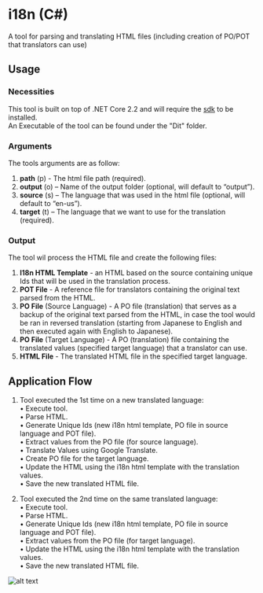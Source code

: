# i18n (C#)
A tool for parsing and translating HTML files (including creation of PO/POT that translators can use)

## Usage

### Necessities
This tool is built on top of .NET Core 2.2 and will require the [sdk](https://dotnet.microsoft.com/download/dotnet-core/2.2) to be installed.  
An Executable of the tool can be found under the "Dit" folder.

### Arguments
The tools arguments are as follow: 
1. **path** (p) - The html file path (required).
2. **output** (o) – Name of the output folder (optional, will default to “output”). 
3. **source** (s) – The language that was used in the html file (optional, will default to “en-us”).
4. **target** (t) – The language that we want to use for the translation (required). 

### Output
The tool wil process the HTML file and create the following files:
1. **I18n HTML Template** - an HTML based on the source containing unique Ids that will be used in the translation process.
2. **POT File** - A reference file for translators containing the original text parsed from the HTML.
3. **PO File** (Source Language) - A PO file (translation) that serves as a backup of the original text parsed from the HTML, in case the tool would be ran in reversed translation (starting from Japanese to English and then executed again with English to Japanese).
4. **PO File** (Target Language) - A PO (translation) file containing the translated values (specified target language) that a translator can use.
5. **HTML File** - The translated HTML file in the specified target language.

## Application Flow

1.	Tool executed the 1st time on a new translated language:  
•	Execute tool.  
•	Parse HTML.  
•	Generate Unique Ids (new i18n html template, PO file in source language and POT file).  
•	Extract values from the PO file (for source language).  
•	Translate Values using Google Translate.  
•	Create PO file for the target language.   
•	Update the HTML using the i18n html template with the translation values.  
•	Save the new translated HTML file. 

2.	Tool executed the 2nd time on the same translated language:  
•	Execute tool.  
•	Parse HTML.  
•	Generate Unique Ids (new i18n html template, PO file in source language and POT file).  
•	Extract values from the PO file (for target language).  
•	Update the HTML using the i18n html template with the translation values.   
•	Save the new translated HTML file. 

![alt text](https://i.ibb.co/dPYQSzH/Blank-Diagram.png)
